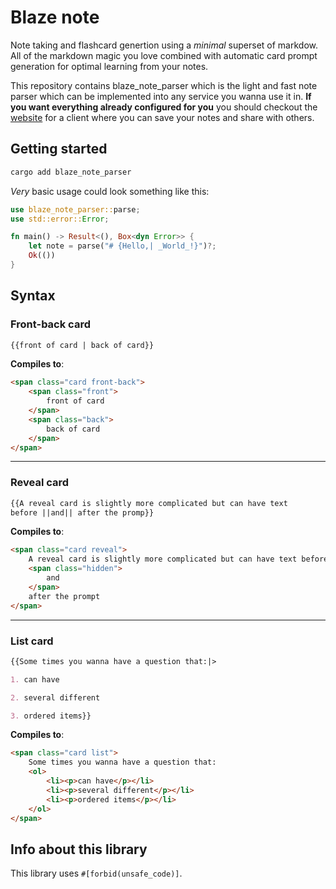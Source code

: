 # Blaze note

Note taking and flashcard genertion using a _minimal_ superset of markdow. All of the markdown magic you love combined with automatic card prompt 
generation for optimal learning from your notes.

This repository contains blaze_note_parser which is the light and fast note 
parser which can be implemented into any service you wanna use it in. **If you 
want everything already configured for you** you should checkout the 
[website](https://blazenote.com) for a client where you can save your notes and
share with others.

## Getting started

```sh
cargo add blaze_note_parser
```

_Very_ basic usage could look something like this: 

```rust
use blaze_note_parser::parse;
use std::error::Error;

fn main() -> Result<(), Box<dyn Error>> {
    let note = parse("# {Hello,| _World_!}")?;
    Ok(())
}
```

## Syntax

### Front-back card
```md
{{front of card | back of card}}
```

**Compiles to**:

```html
<span class="card front-back">
    <span class="front">
        front of card
    </span>
    <span class="back">
        back of card
    </span>
</span>
```

--- 

### Reveal card

```md
{{A reveal card is slightly more complicated but can have text 
before ||and|| after the promp}}
```

**Compiles to**:

```html
<span class="card reveal">
    A reveal card is slightly more complicated but can have text before
    <span class="hidden">
        and
    </span>
    after the prompt
</span>
```

---

### List card

```md
{{Some times you wanna have a question that:|>

1. can have

2. several different

3. ordered items}}
```

**Compiles to**:

```html
<span class="card list">
    Some times you wanna have a question that:
    <ol>
        <li><p>can have</p></li>
        <li><p>several different</p></li>
        <li><p>ordered items</p></li>
    </ol>
</span>
```


## Info about this library

This library uses `#[forbid(unsafe_code)]`.
